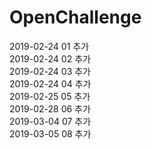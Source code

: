 # OpenChallenge  

2019-02-24 01 추가  
2019-02-24 02 추가  
2019-02-24 03 추가  
2019-02-24 04 추가  
2019-02-25 05 추가  
2019-02-28 06 추가  
2019-03-04 07 추가  
2019-03-05 08 추가  
